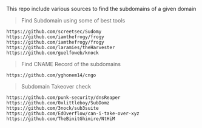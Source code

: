 This repo include various sources to find the subdomains of a given domain

> Find Subdomain using some of best tools
```
https://github.com/screetsec/Sudomy
https://github.com/iamthefrogy/frogy
https://github.com/iamthefrogy/frogy
https://github.com/laramies/theHarvester
https://github.com/guelfoweb/knock
```


> Find CNAME Record of the subdomains
```
https://github.com/yghonem14/cngo
```


> Subdomain Takeover check
```
https://github.com/punk-security/dnsReaper
https://github.com/0xlittleboy/SubDomz
https://github.com/3nock/sub3suite
https://github.com/EdOverflow/can-i-take-over-xyz
https://github.com/TheBinitGhimire/NtHiM
```
